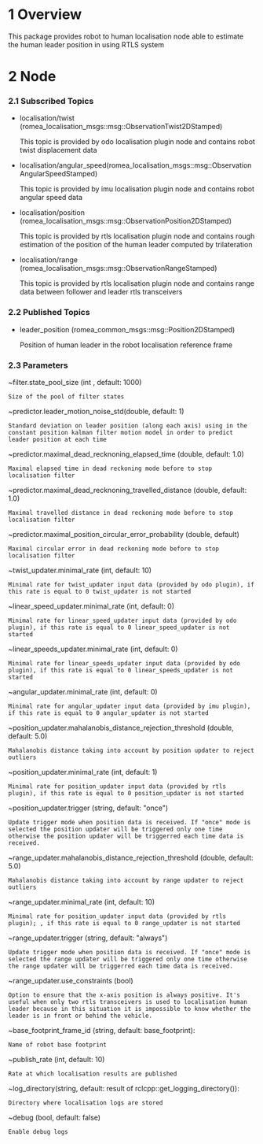 # 1 Overview #

This package provides robot to human localisation node able to estimate the human leader position in using RTLS system

# 2 Node #

### 2.1 Subscribed Topics ###

- localisation/twist (romea_localisation_msgs::msg::ObservationTwist2DStamped)

    This topic is provided by odo localisation plugin node and contains robot twist displacement data

- localisation/angular_speed(romea_localisation_msgs::msg::ObservationAngularSpeedStamped)

    This topic is provided by imu localisation plugin node and contains robot angular speed data

- localisation/position (romea_localisation_msgs::msg::ObservationPosition2DStamped)

    This topic is provided by rtls localisation plugin node and contains rough estimation of the position of the human leader computed by trilateration

- localisation/range (romea_localisation_msgs::msg::ObservationRangeStamped)

    This topic is provided by rtls localisation plugin node and contains range data between follower and leader rtls transceivers

### 2.2 Published Topics ###

- leader_position (romea_common_msgs::msg::Position2DStamped)

  Position of human leader in the robot localisation reference frame

### 2.3 Parameters ###

  ~filter.state_pool_size (int , default: 1000)

    Size of the pool of filter states

  ~predictor.leader_motion_noise_std(double, default: 1) 
  
    Standard deviation on leader position (along each axis) using in the constant position kalman filter motion model in order to predict leader position at each time   

  ~predictor.maximal_dead_recknoning_elapsed_time (double, default: 1.0)

    Maximal elapsed time in dead reckoning mode before to stop localisation filter
  
  ~predictor.maximal_dead_recknoning_travelled_distance (double, default: 1.0)

    Maximal travelled distance in dead reckoning mode before to stop localisation filter
  
  ~predictor.maximal_position_circular_error_probability (double, default)

    Maximal circular error in dead reckoning mode before to stop localisation filter

  ~twist_updater.minimal_rate (int, default: 10)

    Minimal rate for twist_updater input data (provided by odo plugin), if this rate is equal to 0 twist_updater is not started 

  ~linear_speed_updater.minimal_rate (int, default: 0)

    Minimal rate for linear_speed_updater input data (provided by odo plugin), if this rate is equal to 0 linear_speed_updater is not started 

  ~linear_speeds_updater.minimal_rate (int, default: 0)
  
    Minimal rate for linear_speeds_updater input data (provided by odo plugin), if this rate is equal to 0 linear_speeds_updater is not started 

  ~angular_updater.minimal_rate (int, default: 0)
  
    Minimal rate for angular_updater input data (provided by imu plugin), if this rate is equal to 0 angular_updater is not started 

  ~position_updater.mahalanobis_distance_rejection_threshold (double, default: 5.0)

    Mahalanobis distance taking into account by position updater to reject outliers 

  ~position_updater.minimal_rate (int, default: 1)

    Minimal rate for position_updater input data (provided by rtls plugin), if this rate is equal to 0 position_updater is not started 

  ~position_updater.trigger (string, default: "once")

    Update trigger mode when position data is received. If "once" mode is selected the position updater will be triggered only one time otherwise the position updater will be triggerred each time data is received.

  ~range_updater.mahalanobis_distance_rejection_threshold (double, default: 5.0)

    Mahalanobis distance taking into account by range updater to reject outliers 

  ~range_updater.minimal_rate (int, default: 10)

    Minimal rate for position_updater input data (provided by rtls plugin); , if this rate is equal to 0 range_updater is not started  

  ~range_updater.trigger (string, default: "always")

    Update trigger mode when position data is received. If "once" mode is selected the range updater will be triggered only one time otherwise the range updater will be triggerred each time data is received.
     
  ~range_updater.use_constraints (bool)
  
    Option to ensure that the x-axis position is always positive. It's useful when only two rtls transceivers is used to localisation human leader because in this situation it is impossible to know whether the leader is in front or behind the vehicle. 

  ~base_footprint_frame_id (string, default: base_footprint):

    Name of robot base footprint

  ~publish_rate (int, default: 10)

    Rate at which localisation results are published

  ~log_directory(string, default: result of rclcpp::get_logging_directory()):

    Directory where localisation logs are stored
  
  ~debug (bool, default: false)

    Enable debug logs
  